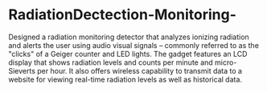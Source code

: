 # RadiationDectection-Monitoring-

Designed a radiation monitoring detector that analyzes ionizing radiation and alerts the user using audio visual signals – commonly referred to as the "clicks" of a Geiger counter and LED lights. The gadget features an LCD display that shows radiation levels and counts per minute and micro-Sieverts per hour. It also offers 
wireless capability to transmit data to a website for viewing real-time radiation levels as well as historical data.
